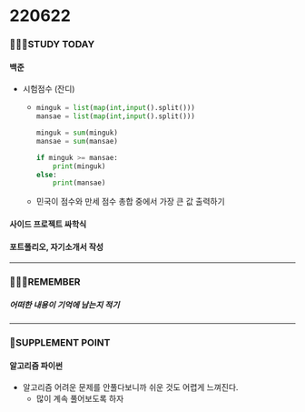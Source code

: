 # 220622

### 👨🏼‍🏫STUDY TODAY

#### 백준

- 시험점수 (잔디)
  - ```python
    minguk = list(map(int,input().split()))
    mansae = list(map(int,input().split()))
    
    minguk = sum(minguk)
    mansae = sum(mansae)
    
    if minguk >= mansae:
        print(minguk)
    else:
        print(mansae)
    ```
  
  - 민국이 점수와 만세 점수 총합 중에서 가장 큰 값 출력하기



#### 사이드 프로젝트 싸학식



#### 포트폴리오, 자기소개서 작성

---

### 💆🏼‍♂️REMEMBER

##### 어떠한 내용이 기억에 남는지 적기

---

### 💫SUPPLEMENT POINT

#### 알고리즘 파이썬

- 알고리즘 어려운 문제를 안풀다보니까 쉬운 것도 어렵게 느껴진다.
  - 많이 계속 풀어보도록 하자
